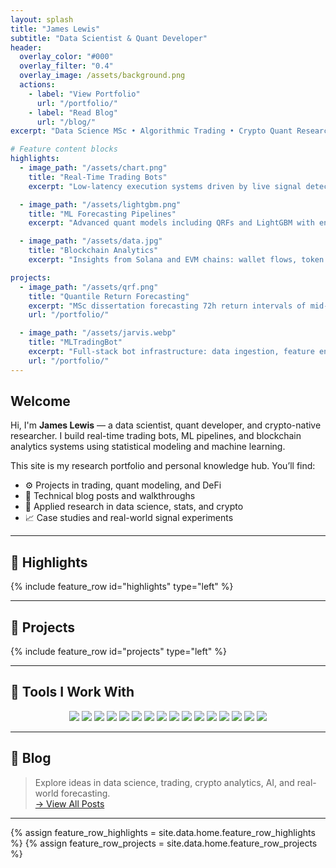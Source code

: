 ```yaml
---
layout: splash
title: "James Lewis"
subtitle: "Data Scientist & Quant Developer"
header:
  overlay_color: "#000"
  overlay_filter: "0.4"
  overlay_image: /assets/background.png
  actions:
    - label: "View Portfolio"
      url: "/portfolio/"
    - label: "Read Blog"
      url: "/blog/"
excerpt: "Data Science MSc • Algorithmic Trading • Crypto Quant Research"

# Feature content blocks
highlights:
  - image_path: "/assets/chart.png"
    title: "Real-Time Trading Bots"
    excerpt: "Low-latency execution systems driven by live signal detection across DeFi and crypto markets."

  - image_path: "/assets/lightgbm.png"
    title: "ML Forecasting Pipelines"
    excerpt: "Advanced quant models including QRFs and LightGBM with engineered alpha and confidence bounds."

  - image_path: "/assets/data.jpg"
    title: "Blockchain Analytics"
    excerpt: "Insights from Solana and EVM chains: wallet flows, token launches, and on-chain microstructure."

projects:
  - image_path: "/assets/qrf.png"
    title: "Quantile Return Forecasting"
    excerpt: "MSc dissertation forecasting 72h return intervals of mid-cap Solana tokens using interpretable ML."
    url: "/portfolio/"

  - image_path: "/assets/jarvis.webp"
    title: "MLTradingBot"
    excerpt: "Full-stack bot infrastructure: data ingestion, feature engineering, live signal processing."
    url: "/portfolio/"
---
```


## Welcome

Hi, I'm **James Lewis** — a data scientist, quant developer, and crypto-native researcher. I build real-time trading bots, ML pipelines, and blockchain analytics systems using statistical modeling and machine learning.

This site is my research portfolio and personal knowledge hub. You’ll find:

- ⚙️ Projects in trading, quant modeling, and DeFi
- 📘 Technical blog posts and walkthroughs
- 🧠 Applied research in data science, stats, and crypto
- 📈 Case studies and real-world signal experiments

---

## 🚀 Highlights

{% include feature_row id="highlights" type="left" %}

---

## 📂 Projects

{% include feature_row id="projects" type="left" %}

---

## 🧰 Tools I Work With

<p align="center" style="max-width: 900px; margin: auto; font-size: 14px;">
  <img src="https://img.shields.io/badge/Python-3776AB?style=flat-square&logo=python&logoColor=white"/>
  <img src="https://img.shields.io/badge/R-276DC3?style=flat-square&logo=r&logoColor=white"/>
  <img src="https://img.shields.io/badge/SQL-336791?style=flat-square&logo=mysql&logoColor=white"/>
  <img src="https://img.shields.io/badge/PostgreSQL-4169E1?style=flat-square&logo=postgresql&logoColor=white"/>
  <img src="https://img.shields.io/badge/Jupyter-F37626?style=flat-square&logo=jupyter&logoColor=white"/>
  <img src="https://img.shields.io/badge/RStudio-75AADB?style=flat-square&logo=rstudio&logoColor=white"/>
  <img src="https://img.shields.io/badge/Quarto-8DD6F9?style=flat-square&logo=quarto&logoColor=white"/>
  <img src="https://img.shields.io/badge/FastAPI-009688?style=flat-square&logo=fastapi&logoColor=white"/>
  <img src="https://img.shields.io/badge/Git-F05032?style=flat-square&logo=git&logoColor=white"/>
  <img src="https://img.shields.io/badge/GitHub-181717?style=flat-square&logo=github&logoColor=white"/>
  <img src="https://img.shields.io/badge/Pandas-150458?style=flat-square&logo=pandas&logoColor=white"/>
  <img src="https://img.shields.io/badge/Scikit--Learn-F7931E?style=flat-square&logo=scikitlearn&logoColor=white"/>
  <img src="https://img.shields.io/badge/LightGBM-2C2C2C?style=flat-square&logo=lightgbm&logoColor=white"/>
  <img src="https://img.shields.io/badge/PyTorch-EE4C2C?style=flat-square&logo=pytorch&logoColor=white"/>
  <img src="https://img.shields.io/badge/LangChain-000000?style=flat-square&logo=langchain&logoColor=white"/>
  <img src="https://img.shields.io/badge/Kaggle-20BEFF?style=flat-square&logo=kaggle&logoColor=white"/>
</p>

---

## 📝 Blog

> Explore ideas in data science, trading, crypto analytics, AI, and real-world forecasting.  
> [→ View All Posts](/blog/)

---

{% assign feature_row_highlights = site.data.home.feature_row_highlights %}
{% assign feature_row_projects = site.data.home.feature_row_projects %}

